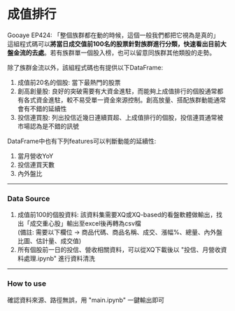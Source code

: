 # 成值排行  
Gooaye EP424: 「整個族群都在動的時候，這個一般我們都把它視為是真的」  
這組程式碼可以**將當日成交值前100名的股票針對族群進行分類，快速看出目前大盤金流的去處**。若有族群單一個股入榜，也可以留意同族群其他類股的走勢。  
  
除了族群金流以外，該組程式碼也有提供以下DataFrame:  
1. 成值前20名的個股: 當下最熱門的股票  
2. 創高創量股: 良好的突破需要有大資金進駐，而能夠上成值排行的個股通常都有各式資金進駐，較不易受單一資金來源控制。創高放量、搭配族群動能通常會有不錯的延續性  
3. 投信連買股: 列出投信近幾日連續買超、上成值排行的個股，投信連買通常被市場認為是不錯的訊號  

DataFrame中也有下列features可以判斷動能的延續性:  
1. 當月營收YoY
2. 投信連買天數
3. 內外盤比
---
### Data Source
1. 成值前100的個股資料: 該資料集需要XQ或XQ-based的看盤軟體做輸出，找出「成交重心股」輸出至excel後再轉為csv檔  
   (備註: 需要以下欄位 -> 商品代碼、商品名稱、成交、漲幅%、總量、內外盤比圖、估計量、成交值)
2. 所有個股前一日的投信、營收相關資料，可以從XQ下載後以 "投信、月營收資料處理.ipynb" 進行資料清洗
---
### How to use
確認資料來源、路徑無誤，用 "main.ipynb" 一鍵輸出即可

